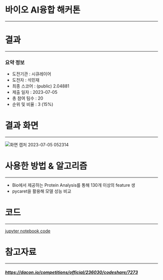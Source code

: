 # 바이오 AI융합 해커톤
---
# 결과
---
### 요약 정보
* 도전기관 : 시큐레이어
* 도전자 : 석민재
* 최종 스코어 : (public) 2.04881
* 제출 일자 : 2023-07-05
* 총 참여 팀수 : 20
* 순위 및 비율 : 3 (15%)

# 결과 화면
---
![화면 캡처 2023-07-05 052314](https://github.com/Jsonseok/SecuLayer/assets/112038669/26089713-d3b5-4978-83c6-a2996f376b4c)

# 사용한 방법 & 알고리즘
---
* Bio에서 제공하는 Protein Analysis를 통해 130개 이상의 feature 생 
* pycaret을 활용해 모델 성능 비교

# 코드
---
[jupyter notebook code](바이오_AI.ipynb)

# 참고자료
---
##### https://dacon.io/competitions/official/236030/codeshare/7273
